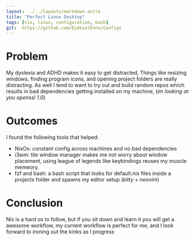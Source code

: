 ```yaml
---
layout: ../../layouts/markdown.astro
title: "Perfect Linux Desktop"
tags: [nix, linux, configuration, bash]
git:  https://github.com/EzekielEnns/Configs
---
```

# Problem
My dyslexia and ADHD makes it easy to get distracted, Things like resizing windows,
finding program icons, and opening project folders are really distracting. As well
I tend to want to try out and build random repos which results in bad dependencies getting 
installed on my machine, (*im looking at you openssl 1.0*)

# Outcomes
I found the following tools that helped:
- NixOs: constant config across machines and no bad dependencies 
- i3wm: tile window manager makes me not worry about window placement, 
using league of legends like keybindings reuses my muscle memeory.
- fzf and bash: a bash script that looks for default.nix files inside a projects folder and spawns
my editor setup (*kitty + neovim*)

# Conclusion
Nix is a hard os to follow, but if you sit down and learn it you will get a awesome 
workflow, my current workflow is perfect for me, and I look forward to ironing out the kinks
as I progress

